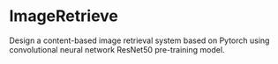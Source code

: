# ImageRetrieve
 Design a content-based image retrieval system based on Pytorch using convolutional neural network ResNet50 pre-training model.
